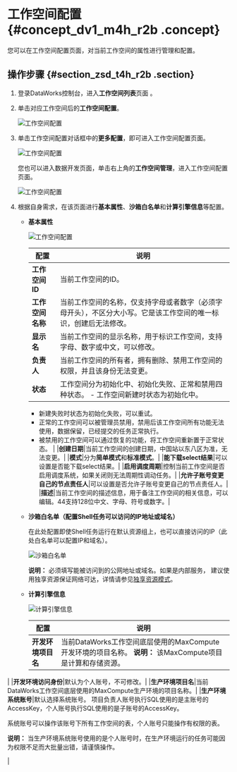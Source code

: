 # 工作空间配置 {#concept_dv1_m4h_r2b .concept}

您可以在工作空间配置页面，对当前工作空间的属性进行管理和配置。

## 操作步骤 {#section_zsd_t4h_r2b .section}

1.  登录DataWorks控制台，进入**工作空间列表**页面 。
2.  单击对应工作空间后的**工作空间配置**。

    ![工作空间配置](http://static-aliyun-doc.oss-cn-hangzhou.aliyuncs.com/assets/img/16386/156602920645286_zh-CN.png)

3.  单击工作空间配置对话框中的**更多配置**，即可进入工作空间配置页面。

    ![工作空间配置](http://static-aliyun-doc.oss-cn-hangzhou.aliyuncs.com/assets/img/16386/156602920651436_zh-CN.png)

    您也可以进入数据开发页面，单击右上角的**工作空间管理**，进入工作空间配置页面。

    ![工作空间配置](http://static-aliyun-doc.oss-cn-hangzhou.aliyuncs.com/assets/img/16386/156602920651439_zh-CN.png)

4.  根据自身需求，在该页面进行**基本属性**、**沙箱白名单**和**计算引擎信息**等配置。
    -   **基本属性**

        ![工作空间配置](http://static-aliyun-doc.oss-cn-hangzhou.aliyuncs.com/assets/img/16386/156602920745288_zh-CN.png)

        |配置|说明|
        |--|--|
        |**工作空间ID**|当前工作空间的ID。|
        |**工作空间名称**|当前工作空间的名称，仅支持字母或者数字（必须字母开头），不区分大小写。它是该工作空间的唯一标识，创建后无法修改。|
        |**显示名**|当前工作空间的显示名称，用于标识工作空间，支持字母、数字或中文，可以修改。|
        |**负责人**|当前工作空间的所有者，拥有删除、禁用工作空间的权限，并且该身份无法变更。|
        |**状态**|工作空间分为初始化中、初始化失败、正常和禁用四种状态。         -   工作空间新建时状态为初始化中。
        -   新建失败时状态为初始化失败，可以重试。
        -   正常的工作空间可以被管理员禁用，禁用后该工作空间所有功能无法使用，数据保留，已经提交的任务正常执行。
        -   被禁用的工作空间可以通过恢复的功能，将工作空间重新置于正常状态。
 |
        |**创建日期**|当前工作空间的创建日期，中国站以东八区为准，无法变更。|
        |**模式**|分为**简单模式**和**标准模式**。|
        |**能下载select结果**|可以设置是否能下载select结果。|
        |**启用调度周期**|控制当前工作空间是否启用调度系统，如果关闭则无法周期性调动任务。|
        |**允许子账号变更自己的节点责任人**|可以设置是否允许子账号变更自己的节点责任人。|
        |**描述**|当前工作空间的描述信息，用于备注工作空间的相关信息，可以编辑。44支持128位中文、字母、符号或数字。|

    -   **沙箱白名单（配置Shell任务可以访问的IP地址或域名）** 

        在此处配置即使Shell任务运行在默认资源组上，也可以直接访问的IP（此处白名单可以配置IP和域名）。

        ![沙箱白名单](http://static-aliyun-doc.oss-cn-hangzhou.aliyuncs.com/assets/img/16386/156602920751437_zh-CN.png)

        **说明：** 必须填写能被访问到的公网地址或域名。如果是内部服务， 建议使用独享资源保证网络可达，详情请参见[独享资源模式](intl.zh-CN/使用指南/管理控制台/独享资源模式.md#)。

    -   **计算引擎信息**

        ![计算引擎信息](http://static-aliyun-doc.oss-cn-hangzhou.aliyuncs.com/assets/img/16386/156602920745290_zh-CN.png)

        |配置|说明|
        |--|--|
        |**开发环境项目名**|当前DataWorks工作空间底层使用的MaxCompute开发环境的项目名称。 **说明：** 该MaxCompute项目是计算和存储资源。

 |
        |**开发环境访问身份**|默认为个人账号，不可修改。|
        |**生产环境项目名**|当前DataWorks工作空间底层使用的MaxCompute生产环境的项目名称。|
        |**生产环境系统账号**|默认选择系统账号。 项目负责人账号执行SQL使用的是主账号的AccessKey，个人账号执行SQL使用的是子账号的AccessKey。

 系统账号可以操作该账号下所有工作空间的表，个人账号只能操作有权限的表。

 **说明：** 当生产环境系统账号使用的是个人账号时，在生产环境运行的任务可能因为权限不足而大批量出错，请谨慎操作。

 |


